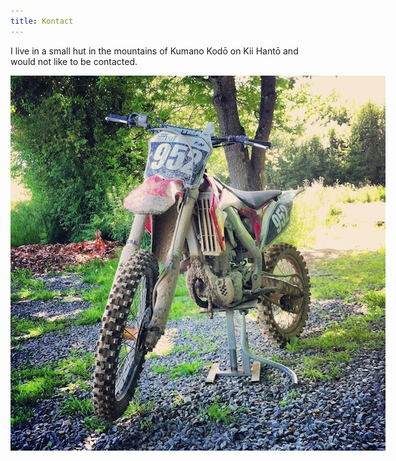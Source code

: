 ```yaml
---
title: Kontact
---
```


I live in a small hut in the mountains of Kumano Kodō on Kii Hantō and would not
like to be contacted.

<div style="width:800px">
	<a href="/images/crf.jpg" target="_blank">
		<img alt="crf" src="/images/crf.jpg">
	</a>
</div>
